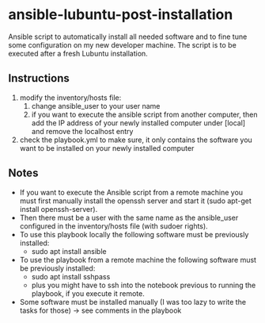 # ansible-lubuntu-post-installation
Ansible script to automatically install all needed software and to fine tune some configuration on my new developer machine. The script is to be executed after a fresh Lubuntu installation.

## Instructions
1. modify the inventory/hosts file:
	1. change ansible_user to your user name
	2. if you want to execute the ansible script from another computer, then add the IP address of your newly installed computer under [local] and remove the localhost entry
2. check the playbook.yml to make sure, it only contains the software you want to be installed on your newly installed computer

## Notes
* If you want to execute the Ansible script from a remote machine you must first manually install the openssh server and start it (sudo apt-get install openssh-server).
* Then there must be a user with the same name as the ansible_user configured in the inventory/hosts file (with sudoer rights).
* To use this playbook locally the following software must be previously installed:
	* sudo apt install ansible
* To use the playbook from a remote machine the following software must be previously installed:
	* sudo apt install sshpass
	* plus you might have to ssh into the notebook previous to running the playbook, if you execute it remote.
* Some software must be installed manually (I was too lazy to write the tasks for those) -> see comments in the playbook